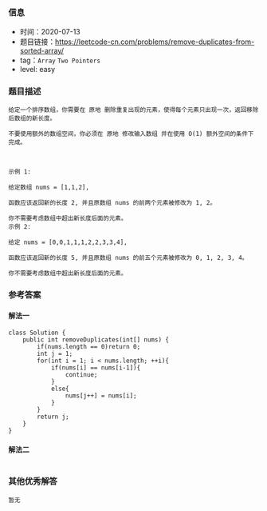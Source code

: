 ## 

### 信息

- 时间：2020-07-13
- 题目链接：https://leetcode-cn.com/problems/remove-duplicates-from-sorted-array/
- tag：`Array` `Two Pointers`
- level: easy

### 题目描述

```
给定一个排序数组，你需要在 原地 删除重复出现的元素，使得每个元素只出现一次，返回移除后数组的新长度。

不要使用额外的数组空间，你必须在 原地 修改输入数组 并在使用 O(1) 额外空间的条件下完成。

 

示例 1:

给定数组 nums = [1,1,2], 

函数应该返回新的长度 2, 并且原数组 nums 的前两个元素被修改为 1, 2。 

你不需要考虑数组中超出新长度后面的元素。
示例 2:

给定 nums = [0,0,1,1,1,2,2,3,3,4],

函数应该返回新的长度 5, 并且原数组 nums 的前五个元素被修改为 0, 1, 2, 3, 4。

你不需要考虑数组中超出新长度后面的元素。

```

### 参考答案

#### 解法一
```
class Solution {
    public int removeDuplicates(int[] nums) {
        if(nums.length == 0)return 0;
        int j = 1;
        for(int i = 1; i < nums.length; ++i){
            if(nums[i] == nums[i-1]){
                continue;
            }
            else{
                nums[j++] = nums[i];
            }
        }
        return j;
    }
}
```
#### 解法二
```
```

### 其他优秀解答
```
暂无
```